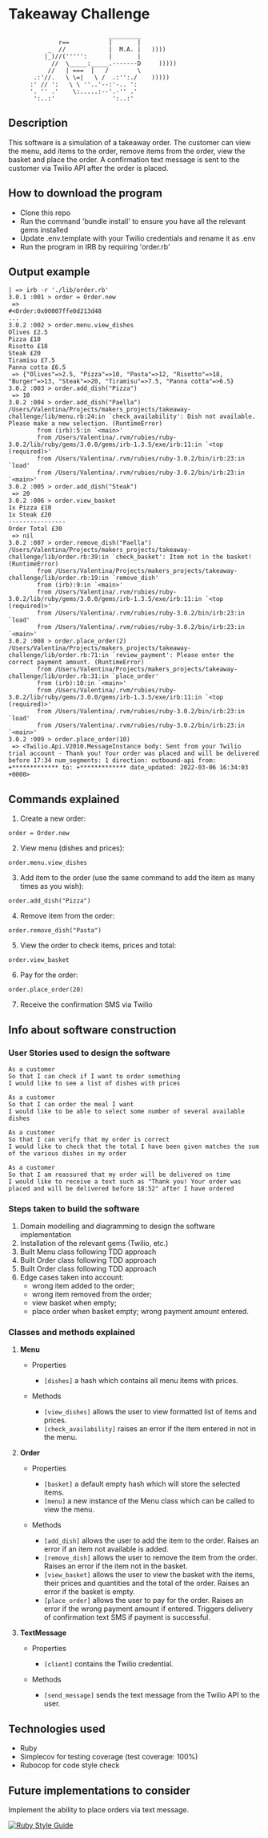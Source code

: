 Takeaway Challenge
==================
```
                            _________
              r==           |       |
           _  //            |  M.A. |   ))))
          |_)//(''''':      |       |
            //  \_____:_____.-------D     )))))
           //   | ===  |   /        \
       .:'//.   \ \=|   \ /  .:'':./    )))))
      :' // ':   \ \ ''..'--:'-.. ':
      '. '' .'    \:.....:--'.-'' .'
       ':..:'                ':..:'

 ```

Description
-------

This software is a simulation of a takeaway order. The customer can view the menu, add items to the order, remove items from the order, view the basket and place the order. A confirmation text message is sent to the customer via Twilio API after the order is placed.

How to download the program
-----
* Clone this repo
* Run the command 'bundle install' to ensure you have all the relevant gems installed
* Update .env.template with your Twilio credentials and rename it as .env
* Run the program in IRB by requiring 'order.rb'

Output example
-----
```shell
| => irb -r './lib/order.rb'
3.0.1 :001 > order = Order.new
 =>
#<Order:0x00007ffe0d213d48
...
3.0.2 :002 > order.menu.view_dishes
Olives £2.5
Pizza £10
Risotto £18
Steak £20
Tiramisu £7.5
Panna cotta £6.5
 => {"Olives"=>2.5, "Pizza"=>10, "Pasta"=>12, "Risotto"=>18, "Burger"=>13, "Steak"=>20, "Tiramisu"=>7.5, "Panna cotta"=>6.5}
3.0.2 :003 > order.add_dish("Pizza")
 => 10
3.0.2 :004 > order.add_dish("Paella")
/Users/Valentina/Projects/makers_projects/takeaway-challenge/lib/menu.rb:24:in `check_availability': Dish not available. Please make a new selection. (RuntimeError)
        from (irb):5:in `<main>'
        from /Users/Valentina/.rvm/rubies/ruby-3.0.2/lib/ruby/gems/3.0.0/gems/irb-1.3.5/exe/irb:11:in `<top (required)>'
        from /Users/Valentina/.rvm/rubies/ruby-3.0.2/bin/irb:23:in `load'
        from /Users/Valentina/.rvm/rubies/ruby-3.0.2/bin/irb:23:in `<main>'
3.0.2 :005 > order.add_dish("Steak")
 => 20
3.0.2 :006 > order.view_basket
1x Pizza £10
1x Steak £20
----------------
Order Total £30
 => nil
3.0.2 :007 > order.remove_dish("Paella")
/Users/Valentina/Projects/makers_projects/takeaway-challenge/lib/order.rb:39:in `check_basket': Item not in the basket! (RuntimeError)
        from /Users/Valentina/Projects/makers_projects/takeaway-challenge/lib/order.rb:19:in `remove_dish'
        from (irb):9:in `<main>'
        from /Users/Valentina/.rvm/rubies/ruby-3.0.2/lib/ruby/gems/3.0.0/gems/irb-1.3.5/exe/irb:11:in `<top (required)>'
        from /Users/Valentina/.rvm/rubies/ruby-3.0.2/bin/irb:23:in `load'
        from /Users/Valentina/.rvm/rubies/ruby-3.0.2/bin/irb:23:in `<main>'
3.0.2 :008 > order.place_order(2)
/Users/Valentina/Projects/makers_projects/takeaway-challenge/lib/order.rb:71:in `review_payment': Please enter the correct payment amount. (RuntimeError)
        from /Users/Valentina/Projects/makers_projects/takeaway-challenge/lib/order.rb:31:in `place_order'
        from (irb):10:in `<main>'
        from /Users/Valentina/.rvm/rubies/ruby-3.0.2/lib/ruby/gems/3.0.0/gems/irb-1.3.5/exe/irb:11:in `<top (required)>'
        from /Users/Valentina/.rvm/rubies/ruby-3.0.2/bin/irb:23:in `load'
        from /Users/Valentina/.rvm/rubies/ruby-3.0.2/bin/irb:23:in `<main>'
3.0.2 :009 > order.place_order(10)
 => <Twilio.Api.V2010.MessageInstance body: Sent from your Twilio trial account - Thank you! Your order was placed and will be delivered before 17:34 num_segments: 1 direction: outbound-api from: +************* to: +************* date_updated: 2022-03-06 16:34:03 +0000>
```

Commands explained
-----
1. Create a new order:
```shell
order = Order.new
```
2. View menu (dishes and prices):
```shel
order.menu.view_dishes
```
3. Add item to the order (use the same command to add the item as many times as you wish):
```shell
order.add_dish("Pizza")
```
4. Remove item from the order:
```shell
order.remove_dish("Pasta")
```
5. View the order to check items, prices and total:
```shell
order.view_basket
```
6. Pay for the order:
```shell
order.place_order(20)
```
7. Receive the confirmation SMS via Twilio

Info about software construction
-----

### User Stories used to design the software

```
As a customer
So that I can check if I want to order something
I would like to see a list of dishes with prices

As a customer
So that I can order the meal I want
I would like to be able to select some number of several available dishes

As a customer
So that I can verify that my order is correct
I would like to check that the total I have been given matches the sum of the various dishes in my order

As a customer
So that I am reassured that my order will be delivered on time
I would like to receive a text such as "Thank you! Your order was placed and will be delivered before 18:52" after I have ordered
```

### Steps taken to build the software

1. Domain modelling and diagramming to design the software implementation
2. Installation of the relevant gems (Twilio, etc.)
3. Built Menu class following TDD approach
4. Built Order class following TDD approach
5. Built Order class following TDD approach
5. Edge cases taken into account:
    * wrong item added to the order;
    * wrong item removed from the order;
    * view basket when empty;
    * place order when basket empty; wrong payment amount entered.

### Classes and methods explained

1. **Menu**
    * Properties
        * `[dishes]` a hash which contains all menu items with prices.

    * Methods
        * `[view_dishes]` allows the user to view formatted list of items and prices.
        * `[check_availability]` raises an error if the item entered in not in the menu.

2. **Order**
    * Properties
        * `[basket]` a default empty hash which will store the selected items.
        * `[menu]` a new instance of the Menu class which can be called to view the menu.

    * Methods
        * `[add_dish]` allows the user to add the item to the order. Raises an error if an item not available is added.
        * `[remove_dish]` allows the user to remove the item from the order. Raises an error if the item not in the basket.
        * `[view_basket]` allows the user to view the basket with the items, their prices and quantities and the total of the order. Raises an error if the basket is empty.
        * `[place_order]` allows the user to pay for the order. Raises an error if the wrong payment amount if entered. Triggers delivery of confirmation text SMS if payment is successful.

3. **TextMessage**
    * Properties
        * `[client]` contains the Twilio credential.

    * Methods
        * `[send_message]` sends the text message from the Twilio API to the user.

Technologies used
-----
* Ruby
* Simplecov for testing coverage (test coverage: 100%)
* Rubocop for code style check

Future implementations to consider
-----
Implement the ability to place orders via text message.


[![Ruby Style Guide](https://img.shields.io/badge/code_style-rubocop-brightgreen.svg)](https://github.com/rubocop/rubocop)
